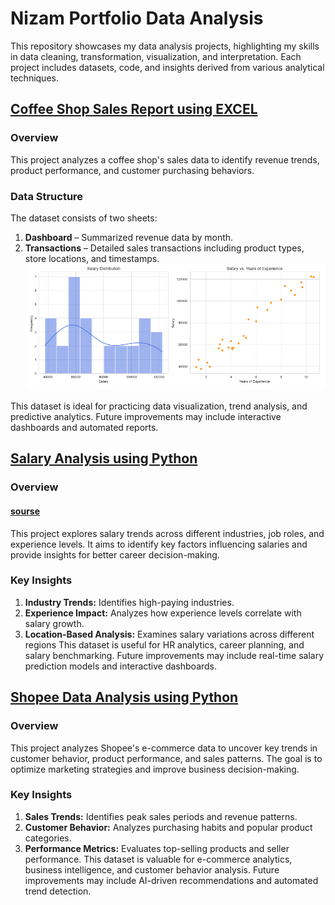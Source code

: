 # Nizam Portfolio Data Analysis
This repository showcases my data analysis projects, highlighting my skills in data cleaning, transformation, visualization, and interpretation. Each project includes datasets, code, and insights derived from various analytical techniques.
## [Coffee Shop Sales Report using EXCEL ](https://1drv.ms/x/c/9e8fde36bdd38ef5/EbsMWrWA39hNpL1_-i9ysI8BHEGLN4I6-1CnlZuLc9zwiw?e=xCHc4R)
### Overview
This project analyzes a coffee shop's sales data to identify revenue trends, product performance, and customer purchasing behaviors.
### Data Structure
The dataset consists of two sheets:
1. **Dashboard** – Summarized revenue data by month.
2. **Transactions** – Detailed sales transactions including product types, store locations, and timestamps.
![alt text](https://github.com/MJnizam/Portfolio-Project/blob/main/salary.PNG)

This dataset is ideal for practicing data visualization, trend analysis, and predictive analytics. Future improvements may include interactive dashboards and automated reports.
## [Salary Analysis using Python](https://github.com/MJnizam/Portfolio-Project/blob/main/Salary_Analysis.ipynb)
### Overview
#### [sourse](https://github.com/MJnizam/Portfolio-Project/blob/main/Salary_dataset.csv)
This project explores salary trends across different industries, job roles, and experience levels. It aims to identify key factors influencing salaries and provide insights for better career decision-making.
### Key Insights
1. **Industry Trends:** Identifies high-paying industries.
2. **Experience Impact:** Analyzes how experience levels correlate with salary growth.
3. **Location-Based Analysis:** Examines salary variations across different regions
This dataset is useful for HR analytics, career planning, and salary benchmarking. Future improvements may include real-time salary prediction models and interactive dashboards.
## [Shopee Data Analysis using Python](https://github.com/MJnizam/Portfolio-Project/blob/main/shopee_data_analysis.ipynb)
### Overview
This project analyzes Shopee's e-commerce data to uncover key trends in customer behavior, product performance, and sales patterns. The goal is to optimize marketing strategies and improve business decision-making.
### Key Insights
1. **Sales Trends:** Identifies peak sales periods and revenue patterns.
2. **Customer Behavior:** Analyzes purchasing habits and popular product categories.
3. **Performance Metrics:** Evaluates top-selling products and seller performance.
This dataset is valuable for e-commerce analytics, business intelligence, and customer behavior analysis. Future improvements may include AI-driven recommendations and automated trend detection.



